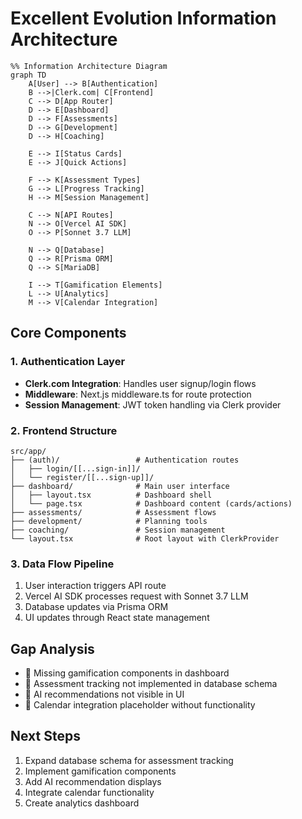 # Excellent Evolution Information Architecture

```mermaid
%% Information Architecture Diagram
graph TD
    A[User] --> B[Authentication]
    B -->|Clerk.com| C[Frontend]
    C --> D[App Router]
    D --> E[Dashboard]
    D --> F[Assessments]
    D --> G[Development]
    D --> H[Coaching]
    
    E --> I[Status Cards]
    E --> J[Quick Actions]
    
    F --> K[Assessment Types]
    G --> L[Progress Tracking]
    H --> M[Session Management]
    
    C --> N[API Routes]
    N --> O[Vercel AI SDK]
    O --> P[Sonnet 3.7 LLM]
    
    N --> Q[Database]
    Q --> R[Prisma ORM]
    Q --> S[MariaDB]
    
    I --> T[Gamification Elements]
    L --> U[Analytics]
    M --> V[Calendar Integration]
```

## Core Components

### 1. Authentication Layer
- **Clerk.com Integration**: Handles user signup/login flows
- **Middleware**: Next.js middleware.ts for route protection
- **Session Management**: JWT token handling via Clerk provider

### 2. Frontend Structure
```plaintext
src/app/
├── (auth)/                 # Authentication routes
│   ├── login/[[...sign-in]]/
│   └── register/[[...sign-up]]/
├── dashboard/              # Main user interface
│   ├── layout.tsx          # Dashboard shell
│   └── page.tsx            # Dashboard content (cards/actions)
├── assessments/            # Assessment flows
├── development/            # Planning tools
├── coaching/               # Session management
└── layout.tsx              # Root layout with ClerkProvider
```

### 3. Data Flow Pipeline
1. User interaction triggers API route
2. Vercel AI SDK processes request with Sonnet 3.7 LLM
3. Database updates via Prisma ORM
4. UI updates through React state management

## Gap Analysis
- 🚧 Missing gamification components in dashboard
- 🚧 Assessment tracking not implemented in database schema
- 🚧 AI recommendations not visible in UI
- 🚧 Calendar integration placeholder without functionality

## Next Steps
1. Expand database schema for assessment tracking
2. Implement gamification components
3. Add AI recommendation displays
4. Integrate calendar functionality
5. Create analytics dashboard